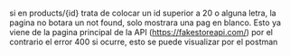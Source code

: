 si en products/{id} trata de colocar un id superior a 20 o alguna letra, la pagina no botara un not found, solo mostrara una pag en blanco. Esto ya viene de la pagina principal de la API (https://fakestoreapi.com/)
por el contrario el error 400 si ocurre, esto se puede visualizar por el postman
